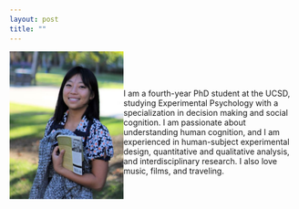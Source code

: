 ```yaml
---
layout: post
title: ""
---
```

<img align = "left" src="websitephoto.JPG" width = "200"/>


<p style='text-align: right;'> 
  <br>
  <br>
  <br>
  
I am a fourth-year PhD student at the UCSD, studying Experimental Psychology with a specialization in decision making and social cognition. I am passionate about understanding human cognition, and I am experienced in human-subject experimental design, quantitative and qualitative analysis, and interdisciplinary research. I also love music, films, and traveling. 
</p>



